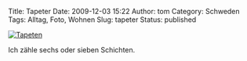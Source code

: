 Title: Tapeter
Date: 2009-12-03 15:22
Author: tom
Category: Schweden
Tags: Alltag, Foto, Wohnen
Slug: tapeter
Status: published

[![Tapeten](http://www.fiket.de/pic/gamlatapeter_s.jpg "Tapeten")](http://www.fiket.de/pic/gamlatapeter_l.jpg)

Ich zähle sechs oder sieben Schichten.

